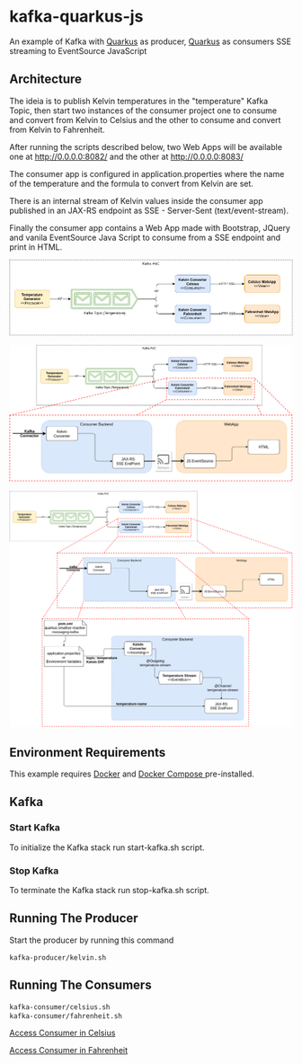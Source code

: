 # kafka-quarkus-js
An example of Kafka with [Quarkus](https://quarkus.io) as producer, [Quarkus](https://quarkus.io) as consumers SSE streaming to EventSource JavaScript

## Architecture

The ideia is to publish Kelvin temperatures in the "temperature" Kafka Topic, then start two instances of the consumer project one to consume and convert from Kelvin to Celsius and the other to consume and convert from Kelvin to Fahrenheit.

After running the scripts described below, two Web Apps will be available one at http://0.0.0.0:8082/ and the other at http://0.0.0.0:8083/

The consumer app is configured in application.properties where the name of the temperature and the formula to convert from Kelvin are set.

There is an internal stream of Kelvin values inside the consumer app published in an JAX-RS endpoint as SSE - Server-Sent (text/event-stream).

Finally the consumer app contains a Web App made with Bootstrap, JQuery and vanila EventSource Java Script to consume from a SSE endpoint and print in HTML.

![architecture](./ArchitecturalSolution.png)

![consumer architecture zoom](./ConsumerArchitectureZoom.png)

![consumer architecture](./ConsumerBackendArchitectureZoom.png)

## Environment Requirements
This example requires [Docker](https://docs.docker.com/get-docker/) and [Docker Compose ](https://docs.docker.com/compose/)pre-installed.

## Kafka

### Start Kafka
To initialize the Kafka stack run start-kafka.sh script.

### Stop Kafka
To terminate the Kafka stack run stop-kafka.sh script.

## Running The Producer
Start the producer by running this command
```
kafka-producer/kelvin.sh
```

## Running The Consumers
```
kafka-consumer/celsius.sh
kafka-consumer/fahrenheit.sh
```

[Access Consumer in Celsius](http://0.0.0.0:8082/)

[Access Consumer in Fahrenheit](http://0.0.0.0:8083/)
